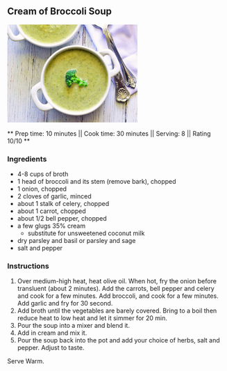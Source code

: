 ## Cream of Broccoli Soup

![Picture](../img/cream_of_broccoli_soup.jpg)

** Prep time: 10 minutes || Cook time: 30 minutes || Serving: 8 || Rating 10/10 **

### Ingredients

- 4-8 cups of broth
- 1 head of broccoli and its stem (remove bark), chopped
- 1 onion, chopped
- 2 cloves of garlic, minced
- about 1 stalk of celery, chopped
- about 1 carrot, chopped
- about 1/2 bell pepper, chopped
- a few glugs 35% cream
	- substitute for unsweetened coconut milk
- dry parsley and basil or parsley and sage
- salt and pepper

### Instructions

1. Over medium-high heat, heat olive oil. When hot, fry the onion before transluent (about 2 minutes). Add the carrots, bell pepper and celery and cook for a few minutes. Add broccoli, and cook for a few minutes. Add garlic and fry for 30 second. 
2. Add broth until the vegetables are barely covered. Bring to a boil then reduce heat to low heat and let it simmer for 20 min. 
3. Pour the soup into a mixer and blend it. 
4. Add in cream and mix it. 
5. Pour the soup back into the pot and add your choice of herbs, salt and pepper. Adjust to taste. 

Serve Warm.
